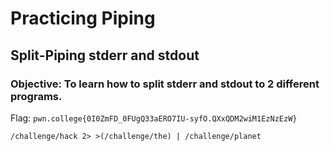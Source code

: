 # Practicing Piping
## Split-Piping stderr and stdout

### Objective: To learn how to split stderr and stdout to 2 different programs.

Flag: `pwn.college{0I0ZmFD_0FUgQ33aERO7IU-syfO.QXxQDM2wiM1EzNzEzW}`

```
/challenge/hack 2> >(/challenge/the) | /challenge/planet
```



